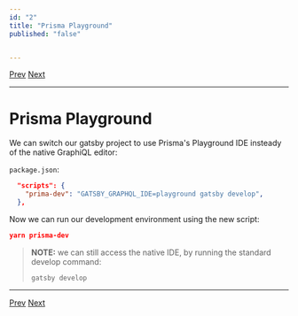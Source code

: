 ```yaml
---
id: "2"
title: "Prisma Playground"
published: "false"


---
```


[Prev](1.configure-contentful.md)	[Next](3.project-setup.md)

---

# Prisma Playground

We can switch our gatsby project to use Prisma's Playground IDE insteady of the native GraphiQL editor:

`package.json`:

```json
  "scripts": {
    "prima-dev": "GATSBY_GRAPHQL_IDE=playground gatsby develop",
  },
```

Now we can run our development environment using the new script:

```json
yarn prisma-dev
```

> **NOTE:** we can still access the native IDE, by running the standard develop command:
>
> ```
> gatsby develop
> ```



---

[Prev](1.configure-contentful.md)	[Next](3.project-setup.md)